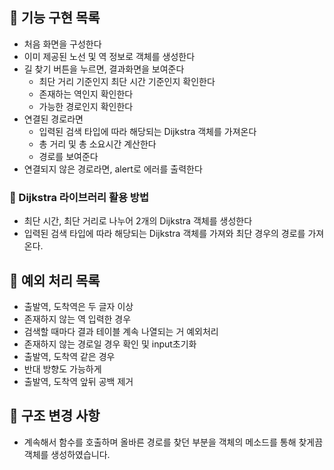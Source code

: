 ## 🚀 기능 구현 목록

- 처음 화면을 구성한다
- 이미 제공된 노선 및 역 정보로 객체를 생성한다
- 길 찾기 버튼을 누르면, 결과화면을 보여준다
  - 최단 거리 기준인지 최단 시간 기준인지 확인한다
  - 존재하는 역인지 확인한다
  - 가능한 경로인지 확인한다
- 연결된 경로라면
  - 입력된 검색 타입에 따라 해당되는 Dijkstra 객체를 가져온다
  - 총 거리 및 총 소요시간 계산한다
  - 경로를 보여준다
- 연결되지 않은 경로라면, alert로 에러를 출력한다

### :pencil: Dijkstra 라이브러리 활용 방법

- 최단 시간, 최단 거리로 나누어 2개의 Dijkstra 객체를 생성한다
- 입력된 검색 타입에 따라 해당되는 Dijkstra 객체를 가져와 최단 경우의 경로를 가져온다.

## :bug: 예외 처리 목록

- 출발역, 도착역은 두 글자 이상
- 존재하지 않는 역 입력한 경우
- 검색할 때마다 결과 테이블 계속 나열되는 거 예외처리
- 존재하지 않는 경로일 경우 확인 및 input초기화
- 출발역, 도착역 같은 경우
- 반대 방향도 가능하게
- 출발역, 도착역 앞뒤 공백 제거

## :construction: 구조 변경 사항

- 계속해서 함수를 호출하며 올바른 경로를 찾던 부분을 객체의 메소드를 통해 찾게끔 객체를 생성하였습니다.
